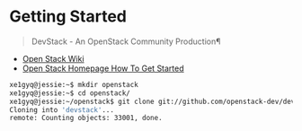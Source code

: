 Getting Started
==

> DevStack - An OpenStack Community Production¶

- [Open Stack Wiki](https://wiki.openstack.org/wiki/Getting_Started)
- [Open Stack Homepage How To Get Started](https://www.openstack.org/software/start/)



```sh
xe1gyq@jessie:~$ mkdir openstack
xe1gyq@jessie:~$ cd openstack/
xe1gyq@jessie:~/openstack$ git clone git://github.com/openstack-dev/devstack.git
Cloning into 'devstack'...
remote: Counting objects: 33001, done.

```

